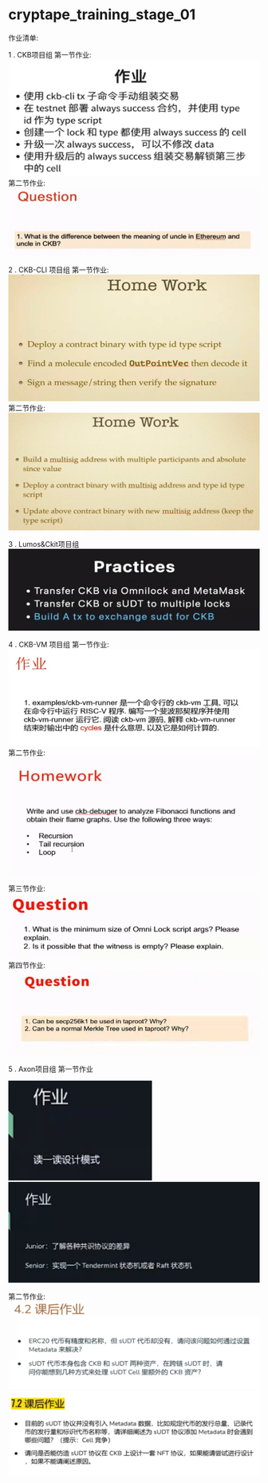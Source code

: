 # cryptape_training_stage_01


作业清单:

1 .  CKB项目组
第一节作业:
![作业](list/ckb_01 "")
第二节作业:
![作业](list/ckb_02 "")


2 . CKB-CLI 项目组
第一节作业:
![作业](list/ckb_cli_01 "")
第二节作业:
![作业](list/ckb_cli_02 "")


3 . Lumos&Ckit项目组
![作业](list/lumos_01 "")

4 . CKB-VM 项目组
第一节作业:
![作业](list/ckb_vm_01 "")
第二节作业:
![作业](list/ckb_vm_02 "")

第三节作业:
![作业](list/ckb_vm_03 "")
第四节作业:
![作业](list/ckb_vm_04 "")



5 . Axon项目组
第一节作业

![作业](list/axon_01_01 "")
![作业](list/axon_01_02 "")


第二节作业:
![作业](list/axon_02_01 "")
![作业](list/axon_02_02 "")
